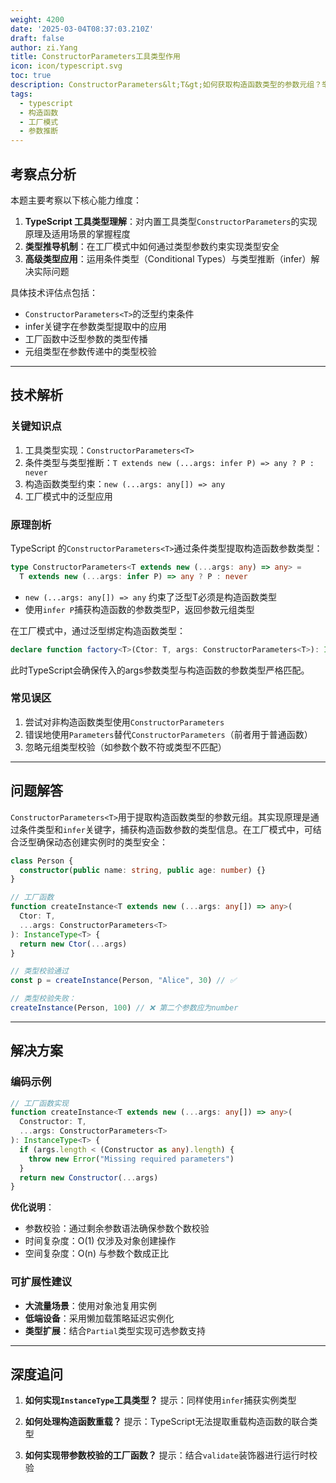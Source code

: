 ```yaml
---
weight: 4200
date: '2025-03-04T08:37:03.210Z'
draft: false
author: zi.Yang
title: ConstructorParameters工具类型作用
icon: icon/typescript.svg
toc: true
description: ConstructorParameters&lt;T&gt;如何获取构造函数类型的参数元组？举例说明在工厂模式中动态创建类实例时的类型推导
tags:
  - typescript
  - 构造函数
  - 工厂模式
  - 参数推断
---
```


## 考察点分析

本题主要考察以下核心能力维度：
1. **TypeScript 工具类型理解**：对内置工具类型`ConstructorParameters`的实现原理及适用场景的掌握程度
2. **类型推导机制**：在工厂模式中如何通过类型参数约束实现类型安全
3. **高级类型应用**：运用条件类型（Conditional Types）与类型推断（infer）解决实际问题

具体技术评估点包括：
- `ConstructorParameters<T>`的泛型约束条件
- infer关键字在参数类型提取中的应用
- 工厂函数中泛型参数的类型传播
- 元组类型在参数传递中的类型校验

---

## 技术解析

### 关键知识点
1. 工具类型实现：`ConstructorParameters<T>`
2. 条件类型与类型推断：`T extends new (...args: infer P) => any ? P : never`
3. 构造函数类型约束：`new (...args: any[]) => any`
4. 工厂模式中的泛型应用

### 原理剖析
TypeScript 的`ConstructorParameters<T>`通过条件类型提取构造函数参数类型：
```typescript
type ConstructorParameters<T extends new (...args: any) => any> = 
  T extends new (...args: infer P) => any ? P : never
```
- `new (...args: any[]) => any` 约束了泛型T必须是构造函数类型
- 使用`infer P`捕获构造函数的参数类型P，返回参数元组类型

在工厂模式中，通过泛型绑定构造函数类型：
```typescript
declare function factory<T>(Ctor: T, args: ConstructorParameters<T>): InstanceType<T>
```
此时TypeScript会确保传入的args参数类型与构造函数的参数类型严格匹配。

### 常见误区
1. 尝试对非构造函数类型使用`ConstructorParameters`
2. 错误地使用`Parameters`替代`ConstructorParameters`（前者用于普通函数）
3. 忽略元组类型校验（如参数个数不符或类型不匹配）

---

## 问题解答

`ConstructorParameters<T>`用于提取构造函数类型的参数元组。其实现原理是通过条件类型和`infer`关键字，捕获构造函数参数的类型信息。在工厂模式中，可结合泛型确保动态创建实例时的类型安全：

```typescript
class Person {
  constructor(public name: string, public age: number) {}
}

// 工厂函数
function createInstance<T extends new (...args: any[]) => any>(
  Ctor: T,
  ...args: ConstructorParameters<T>
): InstanceType<T> {
  return new Ctor(...args)
}

// 类型校验通过
const p = createInstance(Person, "Alice", 30) // ✅

// 类型校验失败：
createInstance(Person, 100) // ❌ 第二个参数应为number
```

---

## 解决方案

### 编码示例
```typescript
// 工厂函数实现
function createInstance<T extends new (...args: any[]) => any>(
  Constructor: T,
  ...args: ConstructorParameters<T>
): InstanceType<T> {
  if (args.length < (Constructor as any).length) {
    throw new Error("Missing required parameters")
  }
  return new Constructor(...args)
}
```

**优化说明**：
- 参数校验：通过剩余参数语法确保参数个数校验
- 时间复杂度：O(1) 仅涉及对象创建操作
- 空间复杂度：O(n) 与参数个数成正比

### 可扩展性建议
- **大流量场景**：使用对象池复用实例
- **低端设备**：采用懒加载策略延迟实例化
- **类型扩展**：结合`Partial`类型实现可选参数支持

---

## 深度追问

1. **如何实现`InstanceType`工具类型？**
   提示：同样使用`infer`捕获实例类型

2. **如何处理构造函数重载？**
   提示：TypeScript无法提取重载构造函数的联合类型

3. **如何实现带参数校验的工厂函数？**
   提示：结合`validate`装饰器进行运行时校验